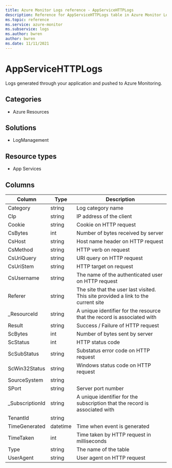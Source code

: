 ```yaml
---
title: Azure Monitor Logs reference - AppServiceHTTPLogs
description: Reference for AppServiceHTTPLogs table in Azure Monitor Logs.
ms.topic: reference
ms.service: azure-monitor
ms.subservice: logs
ms.author: bwren
author: bwren
ms.date: 11/11/2021
---
```


# AppServiceHTTPLogs

 Logs generated through your application and pushed to Azure Monitoring.

## Categories

- Azure Resources
## Solutions

- LogManagement
## Resource types

- App Services




## Columns

| Column | Type | Description |
| --- | --- | --- |
| Category | string | Log category name |
| CIp | string | IP address of the client |
| Cookie | string | Cookie on HTTP request |
| CsBytes | int | Number of bytes received by server |
| CsHost | string | Host name header on HTTP request |
| CsMethod | string | HTTP verb on request |
| CsUriQuery | string | URI query on HTTP request |
| CsUriStem | string | HTTP target on request |
| CsUsername | string | The name of the authenticated user on HTTP request |
| Referer | string | The site that the user last visited. This site provided a link to the current site |
| _ResourceId | string | A unique identifier for the resource that the record is associated with |
| Result | string | Success / Failure of HTTP request |
| ScBytes | int | Number of bytes sent by server |
| ScStatus | int | HTTP status code |
| ScSubStatus | string | Substatus error code on HTTP request |
| ScWin32Status | string | Windows status code on HTTP request |
| SourceSystem | string |  |
| SPort | string | Server port number |
| _SubscriptionId | string | A unique identifier for the subscription that the record is associated with |
| TenantId | string |  |
| TimeGenerated | datetime | Time when event is generated |
| TimeTaken | int | Time taken by HTTP request in milliseconds |
| Type | string | The name of the table |
| UserAgent | string | User agent on HTTP request |
